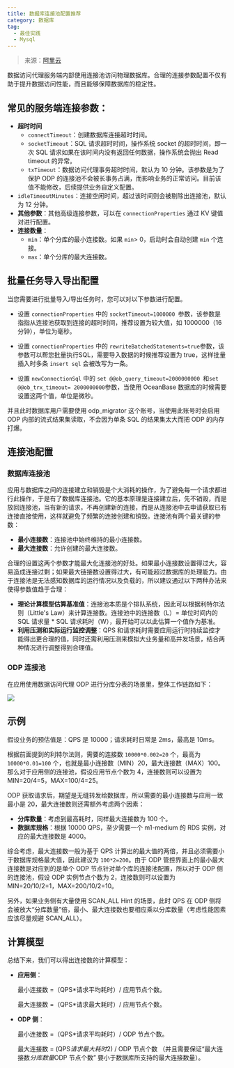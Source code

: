 ```yaml
---
title: 数据库连接池配置推荐
category: 数据库
tag:
  - 最佳实践
  - Mysql
---
```


> 来源：[阿里云](https://help.aliyun.com/document_detail/181399.html)



数据访问代理服务端内部使用连接池访问物理数据库。合理的连接参数配置不仅有助于提升数据访问性能，而且能够保障数据库的稳定性。

## 常见的服务端连接参数：

- **超时时间**
  - `connectTimeout`：创建数据库连接超时时间。
  - `socketTimeout`：SQL 请求超时时间，操作系统 socket 的超时时间，即一次 SQL 请求如果在该时间内没有返回任何数据，操作系统会抛出 Read timeout 的异常。
  - `txTimeout`：数据访问代理事务超时时间，默认为 10 分钟。该参数是为了保护 ODP 的连接池不会被长事务占满，而影响业务的正常访问。目前该值不能修改，后续提供业务自定义配置。
- `idleTimeoutMinutes`：连接空闲时间，超过该时间则会被剔除出连接池，默认为 12 分钟。
- **其他参数**：其他高级连接参数，可以在 `connectionProperties` 通过 KV 键值对进行配置。
- **连接数量**：
  - `min`：单个分库的最小连接数。如果 `min`> 0，启动时会自动创建 `min` 个连接。
  - `max`：单个分库的最大连接数。

## **批量任务导入导出配置**

当您需要进行批量导入/导出任务时，您可以对以下参数进行配置。

- 设置 `connectionProperties` 中的 `socketTimeout=1000000 `参数，该参数是指指从连接池获取到连接的超时时间，推荐设置为较大值，如 1000000（16 分钟），单位为毫秒。

- 设置 `connectionProperties` 中的 `rewriteBatchedStatements=true`参数，该参数可以帮您批量执行SQL，需要导入数据的时候推荐设置为 true，这样批量插入时多条 `insert sql` 会被改写为一条。
- 设置 `newConnectionSql` 中的 `set @@ob_query_timeout=2000000000 `和` set @@ob_trx_timeout= 2000000000 `参数，当使用 OceanBase 数据库的时候需要设置这两个值，单位是微秒。

并且此时数据库用户需要使用 odp_migrator 这个账号，当使用此账号时会启用 ODP 内部的流式结果集读取，不会因为单条 SQL 的结果集太大而把 ODP 的内存打爆。

## **连接池配置**

### **数据库连接池**

应用与数据库之间的连接建立和销毁是个大消耗的操作，为了避免每一个请求都进行此操作，于是有了数据库连接池。它的基本原理是连接建立后，先不销毁，而是放回连接池，当有新的请求，不再创建新的连接，而是从连接池中去申请获取已有连接直接使用，这样就避免了频繁的连接创建和销毁。连接池有两个最关键的参数：

- **最小连接数**：连接池中始终维持的最小连接数。
- **最大连接数**：允许创建的最大连接数。

合理的设置这两个参数才能最大化连接池的好处。如果最小连接数设置得过大，容易造成连接过剩；如果最大链接数设置得过大，有可能超过数据库的处理能力。由于连接池是无法感知数据库的运行情况以及负载的，所以建议通过以下两种办法来使得参数值趋于合理：

- **理论计算模型估算基准值**：连接池本质是个排队系统，因此可以根据利特尔法则（Little's Law）来计算连接数。连接池中的连接数（L）= 单位时间内的 SQL 请求量 * SQL 请求耗时（W），最开始可以以此估算一个值作为基准。
- **利用压测和实际运行监控调整**：QPS 和请求耗时需要应用运行时持续监控才能得出更合理的值，同时还需利用压测来模拟大业务量和高并发场景，结合两种情况进行调整得到合理值。

### **ODP 连接池**

在应用使用数据访问代理 ODP 进行分库分表的场景里，整体工作链路如下：

![](https://seven97-blog.oss-cn-hangzhou.aliyuncs.com/imgs/202405051205409.png)

## **示例**

假设业务的预估值是：QPS 是 10000；请求耗时日常是 2ms，最高是 10ms。

根据前面提到的利特尔法则，需要的连接数 `10000*0.002=20` 个，最高为 `10000*0.01=100` 个，也就是最小连接数（MIN）20，最大连接数（MAX）100。那么对于应用侧的连接池，假设应用节点个数为 4，连接数则可以设置为 MIN=20/4=5，MAX=100/4=25。

ODP 获取请求后，期望是无缝转发给数据库，所以需要的最小连接数与应用一致最小是 20，最大连接数则还需额外考虑两个因素：

- **分库数量**：考虑到最高耗时，同样最大连接数为 100 个。
- **数据库规格**：根据 10000 QPS，至少需要一个 m1-medium 的 RDS 实例，对应的最大连接数是 4000。

综合考虑，最大连接数一般为基于 QPS 计算出的最大值的两倍，并且必须需要小于数据库规格最大值，因此建议为 `100*2=200`。由于 ODP 管控界面上的最小最大连接数是对应到的是单个 ODP 节点针对单个库的连接池配置，所以对于 ODP 侧的连接池，假设 ODP 实例节点个数为 2，连接数则可以设置为 MIN=20/10/2=1，MAX=200/10/2=10。

另外，如果业务侧有大量使用 SCAN_ALL Hint 的场景，此时 QPS 在 ODP 侧将会被放大“分库数量”倍，最小、最大连接数也要相应乘以分库数量（考虑性能因素应该尽量规避 SCAN_ALL）。

## **计算模型**

总结下来，我们可以得出连接数的计算模型：

- **应用侧**：

  最小连接数 =（QPS*请求平均耗时）/ 应用节点个数。

  最大连接数 =（QPS*请求最大耗时）/ 应用节点个数。

- **ODP 侧**：

  最小连接数 =（QPS*请求平均耗时）/ ODP 节点个数。

  最大连接数 = (QPS*请求最大耗时*2) / ODP 节点个数 （并且需要保证“最大连接数*分库数量*ODP 节点个数” 要小于数据库所支持的最大连接数量）。